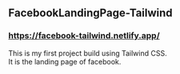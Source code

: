 ## FacebookLandingPage-Tailwind
### https://facebook-tailwind.netlify.app/
This is my first project build using Tailwind CSS. <br>
It is the landing page of facebook.

